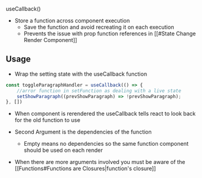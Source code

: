useCallback()

- Store a function across component execution
	- Save the function and avoid recreating it on each execution
	- Prevents the issue with prop function references in [[#State Change Render Component]]

## Usage

- Wrap the setting state with the useCallback function

```js
const toggleParagraphHandler = useCallback(() => {
	//arror function in setFunction as dealing with a live state
	setShowParagraph((prevShowParagraph) => !prevShowParagraph);
}, [])
```

- When component is rerendered the useCallback tells react to look back for the old function to use
- Second Argument is the dependencies of the function
	- Empty means no dependencies so the same function component should be used on each render

- When there are more arguments involved you must be aware of the  [[Functions#Functions are Closures|function's closure]]